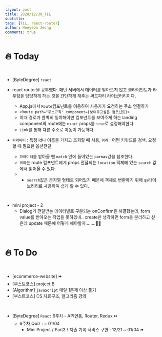 ```yaml
---
layout: post
title: 2020/12/30_TIL
subtitle:
tags: [TIL, react-router]
author: Heeyeon Jeong
comments: true
---
```


# 🔥 Today

<br>

- [ByteDegree] `react`
- react router을 공부했다. 매번 서버에서 데이터를 받아오지 않고 클라이언트가 라우팅을 담당하게 하는 것을 간단하게 해주는 써드파티 라이브러리이다.

  - App.js에서 `Route`컴포넌트를 이용하여 사용자가 요청하는 주소 연결하기
  - `<Route path="주소규칙" component={보여주고싶은 컴포넌트}>`
  - 이때 경로가 완벽히 일치해야만 컴포넌트를 보여주게 하는 landing component의 route에는 `exact` props를 `true`로 설정해야한다.
  - `Link`를 통해 다른 주소로 이동이 가능하다.

- `파라미터` : 특정 id나 이름을 가지고 조회할 때 사용, `쿼리` : 어떤 키워드를 검색, 요청할 때 필요한 옵션전달

  - `파라미터`를 받아올 땐 `match` 안에 들어있는 `parmas`값을 참조한다.
  - `쿼리`는 route 컴포넌트에게 props 전달되는 `location` 객체에 있는 `search` 값에서 읽어올 수 있다.
  - - `search`값은 문자열 형태로 되어있기 때문에 객체로 변환하기 위해 `qs`라이브러리르 사용하여 쉽게 할 수 있다.

<br>

- mini project - 2
  - Dialog가 전달받는 데이터별로 구분되는 onConfirm은 해결했는데, form value를 받아오는 작업을 못하겠네.. create만 생각하면 form을 분리하고 싶은데 update 때문에 어떻게 해야할지........🤦‍♀️

<br>

# 🔥 To Do

<br>

- [ecommerce-website] ⏩
- [부스트코스] project B
- [Algorithm] `javaScript` 매일 1문제 이상 풀기
- [부스트코스] CS 자료구조, 알고리즘 강의

<br>

- [ByteDegree] `React` 6주차 - API연동, Router, Redux ⏩
  - 6주차 Quiz : ~ 01/04
    - Mini Project / Part2 / 지출 기록 서비스 구현 : 12/21 ~ 01/04 ⏩
